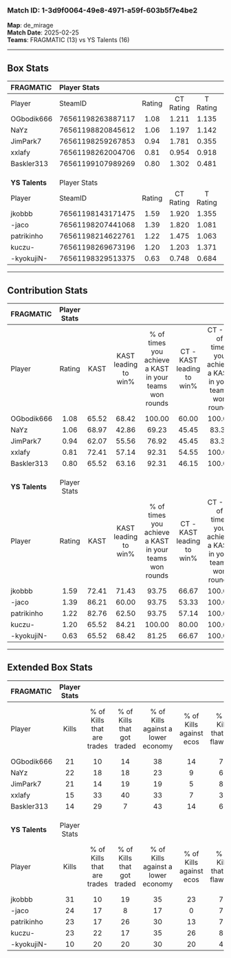 ### Match ID: 1-3d9f0064-49e8-4971-a59f-603b5f7e4be2  
**Map**: de_mirage  
**Match Date**: 2025-02-25  
**Teams**: FRAGMATIC (13) vs YS Talents (16)  

---  

## Box Stats  

| **FRAGMATIC**  | Player Stats      |        |           |          |       |       |       |         |        |      |     |
| :- | :- | :-: | :-: | :-: | :-: | :-: | :-: | :-: | :-: | :-: | :-: |
| Player         | SteamID           | Rating | CT Rating | T Rating | KAST  |  ADR  | Kills | Assists | Deaths | K/D  | HS% |
| OGbodik666     | 76561198263887117 |  1.08  |   1.211   |  1.135   | 65.52 | 81.7  |  21   |    6    |   20   | 1.05 | 57  |
| NaYz           | 76561198820845612 |  1.06  |   1.197   |  1.142   | 68.97 | 83.3  |  22   |    5    |   24   | 0.92 | 45  |
| JimPark7       | 76561198259267853 |  0.94  |   1.781   |  0.355   | 62.07 | 74.1  |  21   |    2    |   24   | 0.88 | 66  |
| xxlafy         | 76561198262004706 |  0.81  |   0.954   |  0.918   | 72.41 | 65.1  |  15   |    8    |   25   | 0.60 | 60  |
| Baskler313     | 76561199107989269 |  0.80  |   1.302   |  0.481   | 65.52 | 59.6  |  14   |    6    |   20   | 0.70 | 42  |
|                |                   |        |           |          |       |       |       |         |        |      |     |
|                |                   |        |           |          |       |       |       |         |        |      |     |
|                |                   |        |           |          |       |       |       |         |        |      |     |
| **YS Talents** | Player Stats      |        |           |          |       |       |       |         |        |      |     |
| Player         | SteamID           | Rating | CT Rating | T Rating | KAST  |  ADR  | Kills | Assists | Deaths | K/D  | HS% |
| jkobbb         | 76561198143171475 |  1.59  |   1.920   |  1.355   | 72.41 | 117.5 |  31   |    9    |   18   | 1.72 | 38  |
| -jaco          | 76561198207441068 |  1.39  |   1.820   |  1.081   | 86.21 | 95.6  |  24   |   13    |   20   | 1.20 | 58  |
| patrikinho     | 76561198214622761 |  1.22  |   1.475   |  1.063   | 82.76 | 66.6  |  23   |    6    |   20   | 1.15 | 39  |
| kuczu-         | 76561198269673196 |  1.20  |   1.203   |  1.371   | 65.52 | 85.5  |  23   |    5    |   17   | 1.35 | 52  |
| -kyokujiN-     | 76561198329513375 |  0.63  |   0.748   |  0.684   | 65.52 | 44.1  |  10   |    4    |   20   | 0.50 | 100 |
---  

## Contribution Stats  

| **FRAGMATIC**  | Player Stats |       |                      |                                                        |                           |                                                             |                          |                                                            |
| :- | :-: | :-: | :-: | :-: | :-: | :-: | :-: | :-: |
| Player         |    Rating    | KAST  | KAST leading to win% | % of times you achieve a KAST in your teams won rounds | CT - KAST leading to win% | CT - % of times you achieve a KAST in your teams won rounds | T - KAST leading to win% | T - % of times you achieve a KAST in your teams won rounds |
| OGbodik666     |     1.08     | 65.52 |        68.42         |                         100.00                         |           60.00           |                           100.00                            |          77.78           |                           100.00                           |
| NaYz           |     1.06     | 68.97 |        42.86         |                         69.23                          |           45.45           |                            83.33                            |          40.00           |                           57.14                            |
| JimPark7       |     0.94     | 62.07 |        55.56         |                         76.92                          |           45.45           |                            83.33                            |          71.43           |                           71.43                            |
| xxlafy         |     0.81     | 72.41 |        57.14         |                         92.31                          |           54.55           |                           100.00                            |          60.00           |                           85.71                            |
| Baskler313     |     0.80     | 65.52 |        63.16         |                         92.31                          |           46.15           |                           100.00                            |          100.00          |                           85.71                            |
|                |              |       |                      |                                                        |                           |                                                             |                          |                                                            |
|                |              |       |                      |                                                        |                           |                                                             |                          |                                                            |
|                |              |       |                      |                                                        |                           |                                                             |                          |                                                            |
| **YS Talents** | Player Stats |       |                      |                                                        |                           |                                                             |                          |                                                            |
| Player         |    Rating    | KAST  | KAST leading to win% | % of times you achieve a KAST in your teams won rounds | CT - KAST leading to win% | CT - % of times you achieve a KAST in your teams won rounds | T - KAST leading to win% | T - % of times you achieve a KAST in your teams won rounds |
| jkobbb         |     1.59     | 72.41 |        71.43         |                         93.75                          |           66.67           |                           100.00                            |          77.78           |                           87.50                            |
| -jaco          |     1.39     | 86.21 |        60.00         |                         93.75                          |           53.33           |                           100.00                            |          70.00           |                           87.50                            |
| patrikinho     |     1.22     | 82.76 |        62.50         |                         93.75                          |           57.14           |                           100.00                            |          70.00           |                           87.50                            |
| kuczu-         |     1.20     | 65.52 |        84.21         |                         100.00                         |           80.00           |                           100.00                            |          88.89           |                           100.00                           |
| -kyokujiN-     |     0.63     | 65.52 |        68.42         |                         81.25                          |           66.67           |                           100.00                            |          71.43           |                           62.50                            |
---  

## Extended Box Stats  

| **FRAGMATIC**  | Player Stats |                            |                            |                                    |                         |                              |                                 |        |                             |                                     |                          |                               |                            |
| :- | :-: | :-: | :-: | :-: | :-: | :-: | :-: | :-: | :-: | :-: | :-: | :-: | :-: |
| Player         |    Kills     | % of Kills that are trades | % of Kills that got traded | % of Kills against a lower economy | % of Kills against ecos | % of Kills that are flawless | % of Kills that are close duels | Deaths | % of Deaths that get traded | % of Deaths against a lower economy | % of Deaths against ecos | % of Deaths that are flawless | % of Deaths that are close |
| OGbodik666     |      21      |             10             |             14             |                 38                 |           14            |              71              |                5                |   20   |             25              |                 25                  |            0             |              60               |             10             |
| NaYz           |      22      |             18             |             18             |                 23                 |            9            |              64              |               14                |   24   |             17              |                 29                  |            4             |              71               |             8              |
| JimPark7       |      21      |             14             |             19             |                 19                 |            5            |              81              |                5                |   24   |             21              |                 25                  |            4             |              71               |             4              |
| xxlafy         |      15      |             33             |             40             |                 33                 |            7            |              33              |                7                |   25   |             12              |                 16                  |            4             |              80               |             16             |
| Baskler313     |      14      |             29             |             7              |                 43                 |           14            |              64              |                0                |   20   |             20              |                 25                  |            0             |              55               |             5              |
|                |              |                            |                            |                                    |                         |                              |                                 |        |                             |                                     |                          |                               |                            |
|                |              |                            |                            |                                    |                         |                              |                                 |        |                             |                                     |                          |                               |                            |
|                |              |                            |                            |                                    |                         |                              |                                 |        |                             |                                     |                          |                               |                            |
| **YS Talents** | Player Stats |                            |                            |                                    |                         |                              |                                 |        |                             |                                     |                          |                               |                            |
| Player         |    Kills     | % of Kills that are trades | % of Kills that got traded | % of Kills against a lower economy | % of Kills against ecos | % of Kills that are flawless | % of Kills that are close duels | Deaths | % of Deaths that get traded | % of Deaths against a lower economy | % of Deaths against ecos | % of Deaths that are flawless | % of Deaths that are close |
| jkobbb         |      31      |             10             |             19             |                 35                 |           23            |              71              |               16                |   18   |             22              |                 33                  |            17            |              72               |             17             |
| -jaco          |      24      |             17             |             8              |                 17                 |            0            |              71              |                4                |   20   |             20              |                 20                  |            10            |              65               |             5              |
| patrikinho     |      23      |             17             |             26             |                 30                 |           13            |              70              |               13                |   20   |             15              |                 30                  |            10            |              60               |             5              |
| kuczu-         |      23      |             22             |             17             |                 35                 |           26            |              83              |                4                |   17   |              6              |                 35                  |            12            |              76               |             6              |
| -kyokujiN-     |      10      |             20             |             20             |                 30                 |           20            |              40              |                0                |   20   |             25              |                 25                  |            10            |              55               |             0              |
